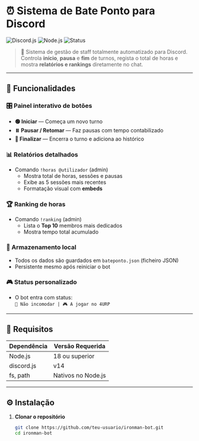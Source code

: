 # ⏰ Sistema de Bate Ponto para Discord

![Discord.js](https://img.shields.io/badge/Discord.js-v14-blue?style=for-the-badge&logo=discord&logoColor=white)
![Node.js](https://img.shields.io/badge/Node.js-v18+-green?style=for-the-badge&logo=node.js&logoColor=white)
![Status](https://img.shields.io/badge/Status-Ativo-success?style=for-the-badge)

> 💼 Sistema de gestão de staff totalmente automatizado para Discord.  
> Controla **início**, **pausa** e **fim** de turnos, regista o total de horas e mostra **relatórios e rankings** diretamente no chat.

---

## 🚀 Funcionalidades

### 🎛️ Painel interativo de botões
- **🟢 Iniciar** — Começa um novo turno  
- **⏸️ Pausar / Retomar** — Faz pausas com tempo contabilizado  
- **🔴 Finalizar** — Encerra o turno e adiciona ao histórico

### 📊 Relatórios detalhados
- Comando `!horas @utilizador` (admin)
  - Mostra total de horas, sessões e pausas
  - Exibe as 5 sessões mais recentes  
  - Formatação visual com **embeds**

### 🏆 Ranking de horas
- Comando `!ranking` (admin)
  - Lista o **Top 10** membros mais dedicados
  - Mostra tempo total acumulado

### 💾 Armazenamento local
- Todos os dados são guardados em `bateponto.json` (ficheiro JSON)
- Persistente mesmo após reiniciar o bot

### 🎮 Status personalizado
- O bot entra com status:  
  `🔴 Não incomodar | 🎮 A jogar no 4URP`

---

## 🧠 Requisitos

| Dependência | Versão Requerida |
|--------------|------------------|
| Node.js | 18 ou superior |
| discord.js | v14 |
| fs, path | Nativos no Node.js |

---

## ⚙️ Instalação

1. **Clonar o repositório**
   ```bash
   git clone https://github.com/teu-usuario/ironman-bot.git
   cd ironman-bot
